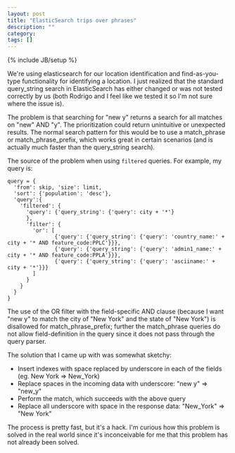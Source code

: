 ```yaml
---
layout: post
title: "ElasticSearch trips over phrases"
description: ""
category: 
tags: []
---
```

{% include JB/setup %}

We're using elasticsearch for our location identification and find-as-you-type functionality for identifying a location. I just realized that the standard query_string search in ElasticSearch has either changed or was not tested correctly by us (both Rodrigo and I feel like we tested it so I'm not sure where the issue is).

The problem is that searching for "new y" returns a search for all matches on "new" AND "y". The prioritization could return unintuitive or unexpected results. The normal search pattern for this would be to use a match_phrase or match_phrase_prefix, which works great in certain scenarios (and is actually much faster than the query_string search).

The source of the problem when using `filtered` queries. For example, my query is:

    query = {
      'from': skip, 'size': limit,
      'sort': {'population': 'desc'},
      'query':{
        'filtered': {
          'query': {'query_string': {'query': city + '*'}
          },
          'filter': {
            'or': [
                   {'query': {'query_string': {'query': 'country_name:' + city + '* AND feature_code:PPLC'}}},
                   {'query': {'query_string': {'query': 'admin1_name:' + city + '* AND feature_code:PPLA'}}},
                   {'query': {'query_string': {'query': 'asciiname:' + city + '*'}}}
            ]
          }
        }
      }
    }

The use of the OR filter with the field-specific AND clause (because I want "new y" to match the city of "New York" and the state of "New York") is disallowed for match_phrase_prefix; further the match_phrase queries do not allow field-definition in the query since it does not pass through the query parser.

The solution that I came up with was somewhat sketchy:

* Insert indexes with space replaced by underscore in each of the fields (eg. New York => New_York)
* Replace spaces in the incoming data with underscore: "new y" => "new_y"
* Perform the match, which succeeds with the above query
* Replace all underscore with space in the response data: "New_York" => "New York"

The process is pretty fast, but it's a hack. I'm curious how this problem is solved in the real world since it's inconceivable for me that this problem has not already been solved.

